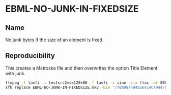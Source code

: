 # EBML-NO-JUNK-IN-FIXEDSIZE

## Name

No junk bytes if the size of an element is fixed.

## Reproducibility

This creates a Matroska file and then overwrites the option Title Element with junk.
```sh
ffmpeg -f lavfi -i testsrc2=s=120x80 -f lavfi -i sine -c:a flac -ar 8000 -vframes 2 -c:v ffv1 -level 3 -c:a flac -g 1 -write_crc32 0 -metadata TITLE=INVALID -y EBML-NO-JUNK-IN-FIXEDSIZE-MATROSKA.mkv
sfk replace EBML-NO-JUNK-IN-FIXEDSIZE.mkv -bin '/7BA987494E56414C4944/00000000000000000000/' -yes
```